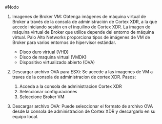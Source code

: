 #Nodo

1. Imagenes de Broker VM: Obtenga imágenes de máquina virtual de Broker a través de la consola de administración de Cortex XDR, a la que accede iniciando sesión en el inquilino de Cortex XDR. La imagen de máquina virtual de Broker que utilice depende del entorno de máquina virtual. Palo Alto Networks proporciona tipos de imágenes de VM de Broker para varios entornos de hipervisor estándar.
   - Disco duro virtual (VHD)
   - Disco de maquina virtual (VMDK)
   - Dispositivo virtualizado abierto (OVA)

2. Descargar archivo OVA para ESXi: Se accede a las imagenes de VM a traves de la consola de administracion de cortex XDR. Pasos:
	1. Acceda a la consola de administracion Cortex XDR
	2. Seleccionar configuraciones
	3. Seleccione Broker VM

3. Descargar archivo OVA: Puede seleccionar el formato de archivo OVA desde la consola de administracion de Cortex XDR y descargarlo en su equipo local.

